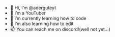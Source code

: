 - 👋 Hi, I’m @aderguteyt
- 👀 I’m a YouTuber
- 🌱 I’m currently learning how to code
- 💞️ I’m also learning how to edit
- 📫 You can reach me on discord!(well not yet...)

<!---
I am adergute
--->
